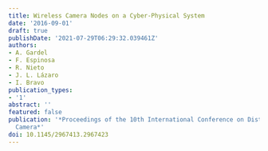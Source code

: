 ```yaml
---
title: Wireless Camera Nodes on a Cyber-Physical System
date: '2016-09-01'
draft: true
publishDate: '2021-07-29T06:29:32.039461Z'
authors:
- A. Gardel
- F. Espinosa
- R. Nieto
- J. L. Lázaro
- I. Bravo
publication_types:
- '1'
abstract: ''
featured: false
publication: '*Proceedings of the 10th International Conference on Distributed Smart
  Camera*'
doi: 10.1145/2967413.2967423
---
```


